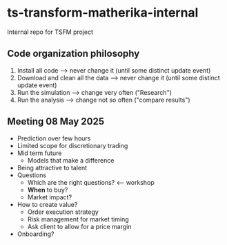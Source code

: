 # ts-transform-matherika-internal
Internal repo for TSFM project


## Code organization philosophy

1. Install all code --> never change it (until some distinct update event)
2. Download and clean all the data --> never change it (until some distinct update event)
3. Run the simulation --> change very often ("Research")
4. Run the analysis --> change not so often ("compare results")

## Meeting 08 May 2025
* Prediction over few hours
* Limited scope for discretionary trading
* Mid term future
	* Models that make a difference
* Being attractive to talent
* Questions
	* Which are the right questions?  <-- workshop
	* **When** to buy? 
	* Market impact?
* How to create value?
	* Order execution strategy
	* Risk management for market timing
	* Ask client to allow for a price margin
* Onboarding?